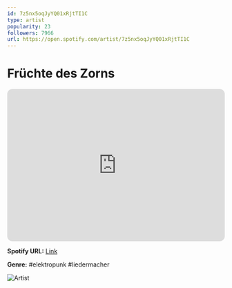 ```yaml
---
id: 7z5nx5oqJyYQ01xRjtTI1C
type: artist
popularity: 23
followers: 7966
url: https://open.spotify.com/artist/7z5nx5oqJyYQ01xRjtTI1C
---
```

# Früchte des Zorns

<iframe style="border-radius:12px" src="https://open.spotify.com/embed/artist/7z5nx5oqJyYQ01xRjtTI1C" width="100%" height="352" frameBorder="0" allowfullscreen="" allow="autoplay; clipboard-write; encrypted-media; fullscreen; picture-in-picture" loading="lazy"></iframe>

**Spotify URL:** [Link](https://open.spotify.com/artist/7z5nx5oqJyYQ01xRjtTI1C)

**Genre:**  #elektropunk #liedermacher

![Artist](https://i.scdn.co/image/ab67616d0000b2732605a607799190af6b7cd7eb)
